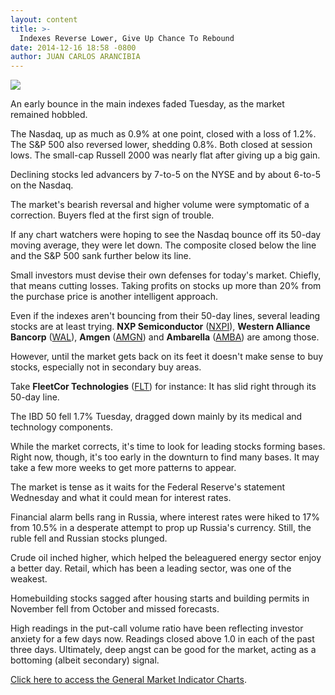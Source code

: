 ```yaml
---
layout: content
title: >-
  Indexes Reverse Lower, Give Up Chance To Rebound
date: 2014-12-16 18:58 -0800
author: JUAN CARLOS ARANCIBIA
---
```






![](https://www.investors.com/wp-content/uploads/ibd-migrated-images/MPv_141217_635543408441606613.png)










An early bounce in the main indexes faded Tuesday, as the market remained hobbled.


The Nasdaq, up as much as 0.9% at one point, closed with a loss of 1.2%. The S&P 500 also reversed lower, shedding 0.8%. Both closed at session lows. The small-cap Russell 2000 was nearly flat after giving up a big gain.


Declining stocks led advancers by 7-to-5 on the NYSE and by about 6-to-5 on the Nasdaq.


The market's bearish reversal and higher volume were symptomatic of a correction. Buyers fled at the first sign of trouble.


If any chart watchers were hoping to see the Nasdaq bounce off its 50-day moving average, they were let down. The composite closed below the line and the S&P 500 sank further below its line.


Small investors must devise their own defenses for today's market. Chiefly, that means cutting losses. Taking profits on stocks up more than 20% from the purchase price is another intelligent approach.


Even if the indexes aren't bouncing from their 50-day lines, several leading stocks are at least trying. **NXP Semiconductor** ([NXPI](https://research.investors.com/quote.aspx?symbol=NXPI)), **Western Alliance Bancorp** ([WAL](https://research.investors.com/quote.aspx?symbol=WAL)), **Amgen** ([AMGN](https://research.investors.com/quote.aspx?symbol=AMGN)) and **Ambarella** ([AMBA](https://research.investors.com/quote.aspx?symbol=AMBA)) are among those.


However, until the market gets back on its feet it doesn't make sense to buy stocks, especially not in secondary buy areas.


Take **FleetCor Technologies** ([FLT](https://research.investors.com/quote.aspx?symbol=FLT)) for instance: It has slid right through its 50-day line.


The IBD 50 fell 1.7% Tuesday, dragged down mainly by its medical and technology components.


While the market corrects, it's time to look for leading stocks forming bases. Right now, though, it's too early in the downturn to find many bases. It may take a few more weeks to get more patterns to appear.


The market is tense as it waits for the Federal Reserve's statement Wednesday and what it could mean for interest rates.


Financial alarm bells rang in Russia, where interest rates were hiked to 17% from 10.5% in a desperate attempt to prop up Russia's currency. Still, the ruble fell and Russian stocks plunged.


Crude oil inched higher, which helped the beleaguered energy sector enjoy a better day. Retail, which has been a leading sector, was one of the weakest.


Homebuilding stocks sagged after housing starts and building permits in November fell from October and missed forecasts.


High readings in the put-call volume ratio have been reflecting investor anxiety for a few days now. Readings closed above 1.0 in each of the past three days. Ultimately, deep angst can be good for the market, acting as a bottoming (albeit secondary) signal.


[Click here to access the General Market Indicator Charts](https://www.investors.com/pdf/GMI_121714.pdf).




